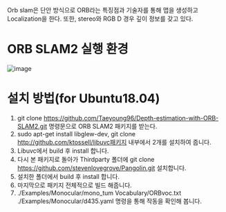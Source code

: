 Orb slam은 단안 방식으로 ORB라는 특징점과 기술자를 통해 맵을 생성하고 Localization을 한다. 또한, stereo와 RGB D 경우 깊이 정보를 갖고 있다.

# ORB SLAM2 실행 환경
![image](https://user-images.githubusercontent.com/61510837/113560361-d7a4b800-963d-11eb-9502-91715f9b623f.png)
# 설치 방법(for Ubuntu18.04)
1.	git clone https://github.com/Taeyoung96/Depth-estimation-with-ORB-SLAM2.git 명령문으로 ORB SLAM2 패키지를 받는다.
2.	sudo apt-get install libglew-dev, git clone http://github.com/ktossell/libuvc패키지 내부에서 2개를 설치하여 줍니다.
3.	Libuvc에서 build 후 install 합니다.
4.	다시 본 패키지로 돌아가 Thirdparty 폴더에 git clone https://github.com/stevenlovegrove/Pangolin.git 설치합니다.
5.	설치한 폴더에서 build 후 install 합니다.
6.	마지막으로 패키지 전체적으로 빌드 해줍니다.
7.	./Examples/Monocular/mono_tum Vocabulary/ORBvoc.txt ./Examples/Monocular/d435.yaml 명령을 통해 작동을 확인해 봅니다.
